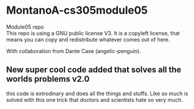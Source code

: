 # MontanoA-cs305module05
Module05 repo  
This repo is using a GNU public license V3. It is a copyleft license, that means you can copy and redistribute whatever comes out of here.  

With collaboration from Dante Case (angelic-penguin).
## New super cool code added that solves all the worlds problems v2.0
this code is extrodinary and does all the things and stuffs. Like so much is solved with this one trick that doctors and scientists hate so very much.
